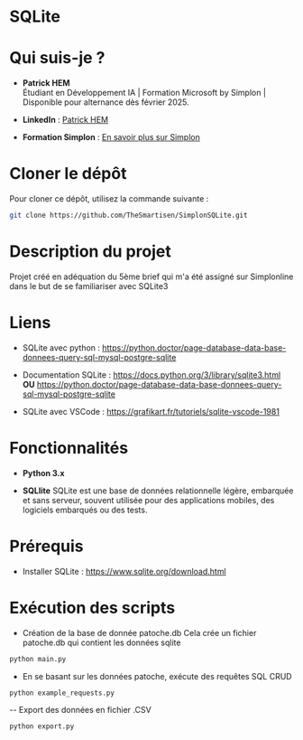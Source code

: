 # SQLite

# Qui suis-je ?

- **Patrick HEM**  
  Étudiant en Développement IA | Formation Microsoft by Simplon | Disponible pour alternance dès février 2025.
  
- **LinkedIn** : [Patrick HEM](https://www.linkedin.com/in/patrick-hem-b758869a/)
  
- **Formation Simplon** : [En savoir plus sur Simplon](https://simplon.co/)
  
# Cloner le dépôt

Pour cloner ce dépôt, utilisez la commande suivante :

```bash
git clone https://github.com/TheSmartisen/SimplonSQLite.git
```

# Description du projet

Projet créé en adéquation du 5ème brief qui m'a été assigné sur Simplonline dans le but de se familiariser avec SQLite3

# Liens

- SQLite avec python : https://python.doctor/page-database-data-base-donnees-query-sql-mysql-postgre-sqlite

- Documentation SQLite : https://docs.python.org/3/library/sqlite3.html **OU** https://python.doctor/page-database-data-base-donnees-query-sql-mysql-postgre-sqlite

- SQLite avec VSCode : https://grafikart.fr/tutoriels/sqlite-vscode-1981

# Fonctionnalités 

- **Python 3.x**

- **SQLlite** SQLite est une base de données relationnelle légère, embarquée et sans serveur, souvent utilisée pour des applications mobiles, des logiciels embarqués ou des tests.

# Prérequis

- Installer SQLite : https://www.sqlite.org/download.html

# Exécution des scripts

- Création de la base de donnée patoche.db Cela crée un fichier patoche.db qui contient les données sqlite

```bash
python main.py
```

- En se basant sur les données patoche, exécute des requêtes SQL CRUD

```bash
python example_requests.py
```

-- Export des données en fichier .CSV

```bash
python export.py
```

